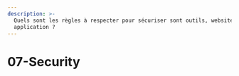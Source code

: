 ```yaml
---
description: >-
  Quels sont les règles à respecter pour sécuriser sont outils, website, bot,
  application ?
---
```


# 07-Security



